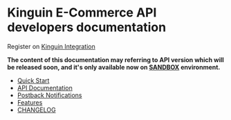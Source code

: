 # Kinguin E-Commerce API developers documentation

Register on [Kinguin Integration](https://www.kinguin.net/integration)

**The content of this documentation may referring to API version which will be released soon, and it's only available now on [SANDBOX](quickstart/README.md) environment.**

- [Quick Start](quickstart/README.md)
- [API Documentation](api/README.md)
- [Postback Notifications](features/Postback.md)
- [Features](features/README.md)
- [CHANGELOG](CHANGELOG.md)
